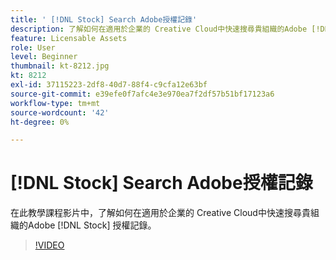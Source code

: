```yaml
---
title: ' [!DNL Stock] Search Adobe授權記錄'
description: 了解如何在適用於企業的 Creative Cloud中快速搜尋貴組織的Adobe [!DNL Stock] 授權記錄
feature: Licensable Assets
role: User
level: Beginner
thumbnail: kt-8212.jpg
kt: 8212
exl-id: 37115223-2df8-40d7-88f4-c9cfa12e63bf
source-git-commit: e39efe0f7afc4e3e970ea7f2df57b51bf17123a6
workflow-type: tm+mt
source-wordcount: '42'
ht-degree: 0%

---
```


# [!DNL Stock] Search Adobe授權記錄

在此教學課程影片中，了解如何在適用於企業的 Creative Cloud中快速搜尋貴組織的Adobe [!DNL Stock] 授權記錄。

>[!VIDEO](https://video.tv.adobe.com/v/335327?hidetitle=true)
